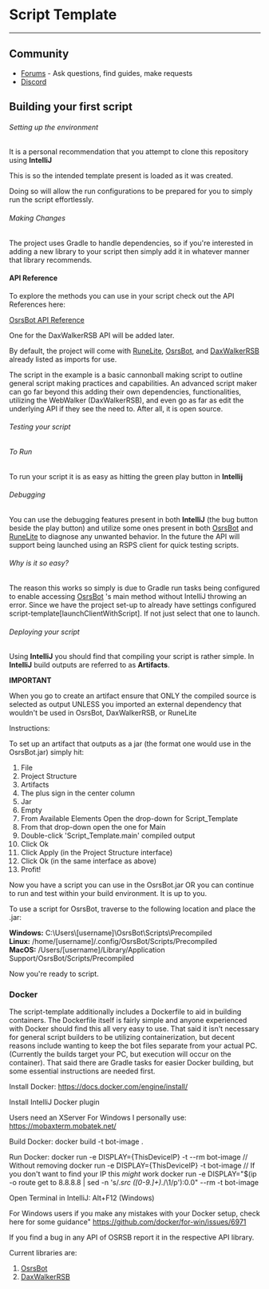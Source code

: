 # Script Template
___

## Community 
* [Forums](https://osrsbot.org/) - Ask questions, find guides, make requests
* [Discord](https://discord.gg/CGBXNrHREP)

## Building your first script

###### Setting up the environment
It is a personal recommendation that you attempt to clone this repository using **IntelliJ**

This is so the intended template present is loaded as it was created.

Doing so will allow the run configurations to be prepared for you to simply run the script effortlessly.

###### Making Changes
The project uses Gradle to handle dependencies, so if you're interested in adding a new library to your script then
simply add it in whatever manner that library recommends.

#### API Reference
To explore the methods you can use in your script check out the API References here:

[OsrsBot API Reference](https://osrsb.github.io/OsrsBot/)

One for the DaxWalkerRSB API will be added later.

By default, the project will come with [RuneLite](https://github.com/RuneLite), [OsrsBot](https://github.com/OSRSB/OsrsBot),
and [DaxWalkerRSB](https://github.com/OSRSB/DaxWalkerRSB) already listed as imports for use.

The script in the example is a basic cannonball making script to outline general script making practices and capabilities. 
An advanced script maker can go far beyond this adding their own dependencies, functionalities, 
utilizing the WebWalker (DaxWalkerRSB), and even go as far as edit the underlying API if they see the need to. 
After all, it is open source.

###### Testing your script
###### *To Run*
To run your script it is as easy as hitting the green play button in **Intellij**

###### *Debugging*
You can use the debugging features present in both **IntelliJ** (the bug button beside the play button)
and utilize some ones present in both 
[OsrsBot](https://github.com/OSRSB/OsrsBot) and [RuneLite](https://github.com/RuneLite) 
to diagnose any unwanted behavior. 
In the future the API will support being launched using an RSPS client for quick testing scripts.

###### *Why is it so easy?*
The reason this works so simply is due to Gradle run tasks being configured to enable accessing 
[OsrsBot](https://github.com/OSRSB/OsrsBot) 's main method without IntelliJ throwing an error.
Since we have the project set-up to already have settings configured script-template[launchClientWithScript].
If not just select that one to launch.



###### Deploying your script
Using **IntelliJ** you should find that compiling your script is rather simple.
In **IntelliJ** build outputs are referred to as **Artifacts**.

**IMPORTANT**

When you go to create an artifact ensure that ONLY the compiled source is selected as output
UNLESS you imported an external dependency that wouldn't be used in OsrsBot, DaxWalkerRSB, or
RuneLite

Instructions:

To set up an artifact that outputs as a jar (the format one would use in the OsrsBot.jar) simply hit:
1. File
2. Project Structure
3. Artifacts
4. The plus sign in the center column
5. Jar
6. Empty
7. From Available Elements Open the drop-down for Script_Template
8. From that drop-down open the one for Main
9. Double-click 'Script_Template.main' compiled output
10. Click Ok
11. Click Apply (in the Project Structure interface)
12. Click Ok (in the same interface as above)
13. Profit!

Now you have a script you can use in the OsrsBot.jar OR you can continue to run and test within your build environment. 
It is up to you.


To use a script for OsrsBot, traverse to the following location and place the .jar:

**Windows:** C:\\Users\\[username]\\OsrsBot\\Scripts\\Precompiled \
**Linux:** /home/[username]/.config/OsrsBot/Scripts/Precompiled \
**MacOS:** /Users/[username]/Library/Application Support/OsrsBot/Scripts/Precompiled

Now you're ready to script.

### Docker
The script-template additionally includes a Dockerfile to aid in building containers. The Dockerfile itself is fairly
simple and anyone experienced with Docker should find this all very easy to use. That said it isn't necessary for general
script builders to be utilizing containerization, but decent reasons include wanting to keep the bot files separate from
your actual PC. (Currently the builds target your PC, but execution will occur on the container).
That said there are Gradle tasks for easier Docker building, but some essential instructions are needed first.

Install Docker:
https://docs.docker.com/engine/install/

Install IntelliJ Docker plugin

Users need an XServer
For Windows I personally use:
https://mobaxterm.mobatek.net/

Build Docker:
docker build -t bot-image .

Run Docker:
docker run -e DISPLAY={ThisDeviceIP} -t --rm bot-image
// Without removing
docker run -e DISPLAY={ThisDeviceIP} -t bot-image
// If you don't want to find your IP this *might* work
docker run -e DISPLAY="$(ip -o route get to 8.8.8.8 | sed -n 's/.*src \([0-9.]\+\).*/\1/p'):0.0" --rm -t bot-image

Open Terminal in IntelliJ:
Alt+F12 (Windows)

For Windows users if you make any mistakes with your Docker setup, check here for some guidance" 
https://github.com/docker/for-win/issues/6971


If you find a bug in any API of OSRSB report it in the respective API library.

Current libraries are:
1. [OsrsBot](https://github.com/OSRSB/OsrsBot)
2. [DaxWalkerRSB](https://github.com/OSRSB/DaxWalkerRSB)
